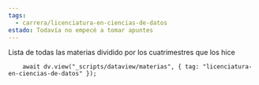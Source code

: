 ```yaml
---
tags:
  - carrera/licenciatura-en-ciencias-de-datos
estado: Todavía no empecé a tomar apuntes
---
```

Lista de todas las materias dividido por los cuatrimestres que los hice

```dataviewjs
    await dv.view("_scripts/dataview/materias", { tag: "licenciatura-en-ciencias-de-datos" });
```